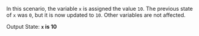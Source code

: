 In this scenario, the variable `x` is assigned the value `10`. The previous state of `x` was `0`, but it is now updated to `10`. Other variables are not affected. 

Output State: **`x` is 10**